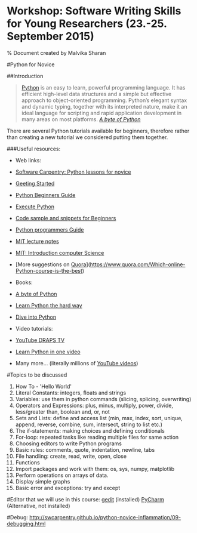 # Workshop: Software Writing Skills for Young Researchers (23.-25. September 2015)
% Document created by Malvika Sharan

#Python for Novice

##Introduction

> [Python](https://www.python.org/) is an easy to learn, powerful programming language. 
> It has efficient high-level data structures and a simple but effective approach to 
> object-oriented programming. Python’s elegant syntax and dynamic typing, 
> together with its interpreted nature, make it an ideal language for scripting 
> and rapid application development in many areas on most platforms. <cite>[A byte of Python](http://www.swaroopch.com/notes/python/)

There are several Python tutorials available for beginners, therefore rather than creating a new tutorial we considered putting them together.

###Useful resources:

* Web links:
 * [Software Carpentry: Python lessons for novice](http://swcarpentry.github.io/python-novice-inflammation/)
 * [Geeting Started](https://www.python.org/about/gettingstarted/)
 * [Python Beginners Guide](https://wiki.python.org/moin/BeginnersGuide/NonProgrammers)
 * [Execute Python](http://askpython.com/execute-python-scripts/)
 * [Code sample and snippets for Beginners](https://wiki.python.org/moin/BeginnersGuide/Examples)
 * [Python programmers Guide](https://wiki.python.org/moin/BeginnersGuide/Programmers)
 * [MIT lecture notes](http://ocw.mit.edu/courses/electrical-engineering-and-computer-science/6-189-a-gentle-introduction-to-programming-using-python-january-iap-2008/)
 * [MIT: Introduction computer Science](https://www.edx.org/course/mit/6-00x/introduction-computer-science/586)
 * [More suggestions on [Quora](https://www.quora.com)](https://www.quora.com/Which-online-Python-course-is-the-best)

* Books:
 * [A byte of Python](http://www.swaroopch.com/notes/python/)
 * [Learn Python the hard way](http://learnpythonthehardway.org/)
 * [Dive into Python](http://www.diveintopython.net/)

* Video tutorials:
 * [YouTube DRAPS TV](https://www.youtube.com/channel/UCea5cMUa9xNU0kUtbRcTkqA)
 * [Learn Python in one video](https://www.youtube.com/watch?v=N4mEzFDjqtA)
 * Many more... (literally millions of [YouTube videos](youtube.com))

#Topics to be discussed

1. How To - 'Hello World'
2. Literal Constants: integers, floats and strings
3. Variables: use them in python commands (slicing, splicing, overwriting)
4. Operators and Expressions: plus, minus, multiply, power, divide, less/greater than, boolean and, or, not
5. Sets and Lists: define and access list (min, max, index, sort, unique, append, reverse, combine, sum, intersect, string to list etc.)
6. The if-statements: making choices and defining conditionals
7. For-loop: repeated tasks like reading multiple files for same action
8. Choosing editors to write Python programs
9. Basic rules: comments, quote, indentation, newline, tabs
10. File handling: create, read, write, open, close
11. Functions
12. Import packages and work with them: os, sys, numpy, matplotlib
13. Perform operations on arrays of data.
14. Display simple graphs
15. Basic error and exceptions: try and except

#Editor that we will use in this course: 
[gedit](https://en.wikipedia.org/wiki/Gedit) (installed)
[PyCharm](https://www.jetbrains.com/pycharm/) (Alternative, not installed)

#Debug:
http://swcarpentry.github.io/python-novice-inflammation/09-debugging.html


